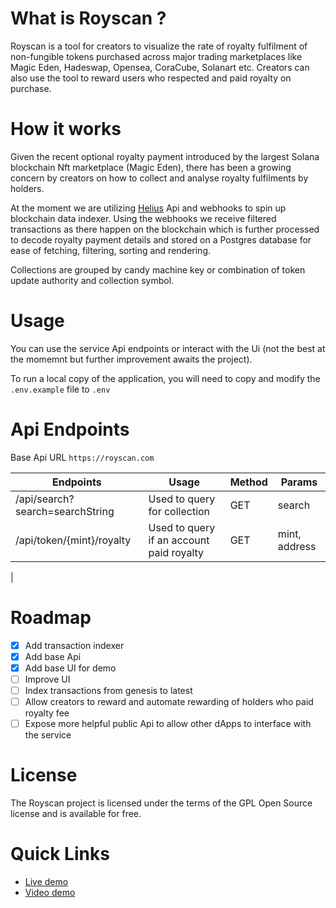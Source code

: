# What is Royscan ?

Royscan is a tool for creators to visualize the rate of royalty fulfilment of non-fungible tokens purchased across major trading marketplaces like Magic Eden, Hadeswap, Opensea, CoraCube, Solanart etc. Creators can also use the tool to reward users who respected and paid royalty on purchase.

# How it works

Given the recent optional royalty payment introduced by the largest Solana blockchain Nft marketplace (Magic Eden), there has been a growing concern by creators on how to collect and analyse royalty fulfilments by holders.

At the moment we are utilizing [Helius](https://helius.xyz/) Api and webhooks to spin up blockchain data indexer.
Using the webhooks we receive filtered transactions as there happen on the blockchain which is further processed to decode royalty payment details and stored on a Postgres database for ease of fetching, filtering, sorting and rendering.

Collections are grouped by candy machine key or combination of token update authority and collection symbol.

# Usage

You can use the service Api endpoints or interact with the Ui (not the best at the momemnt but further improvement awaits the project).

To run a local copy of the application, you will need to copy and modify the `.env.example` file to `.env`

# Api Endpoints

Base Api URL `https://royscan.com`

| Endpoints                       | Usage                                    | Method | Params        |
| ------------------------------- | ---------------------------------------- | ------ | ------------- |
| /api/search?search=searchString | Used to query for collection             | GET    | search        |
| /api/token/{mint}/royalty       | Used to query if an account paid royalty | GET    | mint, address |

|

# Roadmap

- [x] Add transaction indexer
- [x] Add base Api
- [x] Add base UI for demo
- [ ] Improve UI
- [ ] Index transactions from genesis to latest
- [ ] Allow creators to reward and automate rewarding of holders who paid royalty fee
- [ ] Expose more helpful public Api to allow other dApps to interface with the service

# License

The Royscan project is licensed under the terms of the GPL Open Source license and is available for free.

# Quick Links

- [Live demo](https://royscan.com)
- [Video demo](https://royscan.com)
